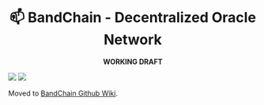 <div align="center">
  <h1>📫 BandChain - Decentralized Oracle Network</h1>
  <b>WORKING DRAFT</b>
</div>

[![](https://img.shields.io/badge/chat-on%20Telegram%20💬-blue.svg)](https://t.me/bandprotocol)
[![](https://img.shields.io/badge/chat-on%20Discord%20🤖-violet.svg)](https://discord.gg/es9CK4)

Moved to [BandChain Github Wiki](https://github.com/bandprotocol/bandchain/wiki).
